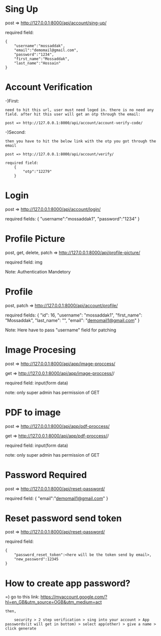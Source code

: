 # Sing Up
post => http://127.0.0.1:8000/api/account/sing-up/

required field: 

    {
        "username":"mossaddak",
        "email":"demomail@gmail.com",
        "password":"1234",
        "first_name":"Mossaddak",
        "last_name":"Hossain"
    }

# Account Verification
-)First:

    need to hit this url, user must need loged in. there is no need any field. after hit this user will get an otp through the email:

    post => http://127.0.0.1:8000/api/account/account-verify-code/

-)Second:

    then you have to hit the below link with the otp you got through the email 

    post => http://127.0.0.1:8000/api/account/verify/

    required field:
        {
            "otp":"12279"
        }

# Login
post => http://127.0.0.1:8000/api/account/login/

required fields:
    {
        "username":"mossaddak1",
        "password":"1234"
    }

# Profile Picture

post, get, delete, patch => http://127.0.0.1:8000/api/profile-picture/

required field: img

Note: Authentication Mandetory

# Profile 
post, patch => http://127.0.0.1:8000/api/account/profile/

required fields:
    {
        "id": 16,
        "username": "mossaddak1",
        "first_name": "Mossaddak",
        "last_name": "",
        "email": "demomail1@gmail.com"
    }

Note: Here have to pass "username" field for patching

# Image Procesing
post => http://127.0.0.1:8000/api/app/image-proccess/

get => http://127.0.0.1:8000/api/app/image-proccess/<id>/

required field: input(form data)

note: only super admin has permission of GET

# PDF to image
post => http://127.0.0.1:8000/api/app/pdf-proccess/

get => http://127.0.0.1:8000/api/app/pdf-proccess/<id>/

required field: input(form data)

note: only super admin has permission of GET

# Password Required
post => http://127.0.0.1:8000/api/reset-password/

required field:
    {
        "email":"demomail1@gmail.com"
    }

# Reset password send token
post => http://127.0.0.1:8000/api/reset-password/

required field:

    {
        "password_reset_token":<here will be the token send by email>,
        "new_password":12345
    }



# How to create app password?
=)
    go to this link: https://myaccount.google.com/?hl=en_GB&utm_source=OGB&utm_medium=act

    then,

        security > 2 step verification > sing into your account > App passwords(it will get in bottom) > select app(other) > give a name > click generate